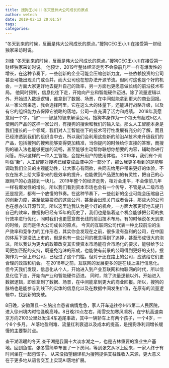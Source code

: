 ```yaml
---
title: 搜狗王小川：冬天是伟大公司成长的原点
author: wetech
date: 2019-02-12 20:01:57
tags: 
categories: 
---
```

“冬天到来的时候，反而是伟大公司成长的原点。”搜狗CEO王小川在接受第一财经独家采访时说。
<!-- more -->
刘佳
“冬天到来的时候，反而是伟大公司成长的原点。”搜狗CEO王小川在接受第一财经独家采访时说。
他预计，2019年整体经济走势不会像前几年一样有爆发性的增长，在这种节奏下，一些创新的企业可能会压缩创新力度，一些依赖投资的公司甚至可能出现关门或合并，而大公司也在想办法开源节流。但同时这也是个好的机会，一方面大家更好地去提升自己的效率，另一方面也更愿意做长线的前沿技术布局。
他同时预判，信息化往下走，开始向产业和智能硬件迈进。除了流量逻辑以外，开始进入数据逻辑，谁拿到了数据、场景，在中间就能拿到更大的商业回报。
从一家公司来选，我会选择阿里。它在这么大的体量下，还能进行战略升级，以及有它的组织能力去保障它战略的落地，公司一直充满了活力和成绩。
2018年我愿意用一个字，“智”——智慧的智来解读公司。搜狗本身作为一个每天有超过5亿人使用的产品的这样一家公司，有搜狗的搜索和我们的输入法。那么人工智能本身是我们擅长的一个领域，我们对人工智能往下的技术可行性发展有充分的了解，而且已经渗透到我们的组织当中去，所以我们会利用这些新的前沿AI技术来升级我们的产品，包括搜狗的搜索能够变得更加精准，当你提问的时候给你直接的答案，而搜狗的输入法也能够更加的流畅，甚至能够主动帮你联想你想要的内容，辅助你进行问答。所以这样的一种人工智能，会提升用户的使用体验。
2019年，我们有个词叫做“新”，人工智能对搜狗已经变成血液中的一部分了，那么我更多看到的是能够调动我们全员的主观能动性，让大家心有同欲，共同去给用户带来更好的体验，不仅在技术上给大家带来的是效率的提升，也能做到产品更加的有灵性，把自己的心跟用户的心连接到一块儿。
2019年整个的经济走势，相对会走平，不会像前几年一样有爆发性的增长，所以我们看到资本市场也会有一个传导，不管是从二级市场还是投资，都有一个放慢的节奏。在这种节奏下，一些创新的企业可能会压缩自己的创新力度，甚至依靠投资的这些公司，甚至会出现关门或者合并，那些大的公司也在想办法开源节流。所以这里边我认为是个好的机会，一方面大家更好地去提升自己的效率，像搜狗已经有15年的历史了，我们也是借着这个机会能够把公司的执行效率进行优化，同时我们也更愿意做长线的前沿技术布局。有的时候说冬天到来的时候，反而是伟大公司成长的原点。
今天的互联网公司代表一种比较前沿的生产效率和竞争力的工作形态，其实你会发现在之前，很多没有盈利的公司，在中国的体系下是没法上市的，但是也有一些公司的概念得到了追捧，甚至形成很大的泡沫，所以我认为更大的政策改变其实使资本市场能符合市场化的要求，能够给予公司更加匹配的支持，既避免泡沫的形成，也能使有前景的公司得到更好的支持。搜狗作为一家上市公司，已经过了这个门槛。但对于还在路上的公司，应该给它们更合理的政策和机会。
在2018年之前，互联网的发展更多的是在线上进行信息化。但今天我们发现，信息化从个人，开始进入到产业互联网和物联网的时代，所以信息化往下走，开始向产业和智能硬件迈进。
同时，除了流量逻辑以外，开始进入数据逻辑，即谁拿到了数据、场景，在中间能拿到更大的商业回报。所以，搜狗的脉络也是能参与到线下的实体的信息化以及在数据中间发生价值，在原有的流量逻辑中，找到新的突破。
 
 
8日晚，安徽萧县一名脑出血患者病情危急，家人开车送往徐州市第二人民医院，进入徐州境内时恰逢晚高峰。8日晚20点左右，雨雪交加寒风凛冽，在宁杭高速南京方向2103公里处发生4车追尾事故，其中一辆轿车上有两个孩子，一个4岁，一个8个多月。
AI落地盈利难、流量红利衰退以及成本的提高，是搜狗净利润增长缓慢的主要掣肘点。
查干湖温暖的冬天,查干湖是我国十大淡水湖之一，也是吉林重要的渔业生产基地。回到鱼馆，张冬雪简单布置了一下房间，等到张文从冰上回来，一家人终于有时间坐在一起包饺子。
从来没指望翻译机为搜狗提供支柱性收入来源，更大意义在于更多地从语言交互上实现AI落地扩展。
